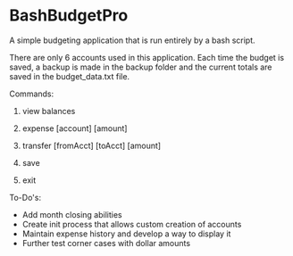 BashBudgetPro
=============

A simple budgeting application that is run entirely by a bash script.

There are only 6 accounts used in this application.  Each time the budget is saved, a backup is made in
the backup folder and the current totals are saved in the budget_data.txt file.

Commands:

1) view balances

2) expense [account] [amount]

3) transfer [fromAcct] [toAcct] [amount]

4) save

5) exit


To-Do's:

- Add month closing abilities
- Create init process that allows custom creation of accounts
- Maintain expense history and develop a way to display it
- Further test corner cases with dollar amounts
